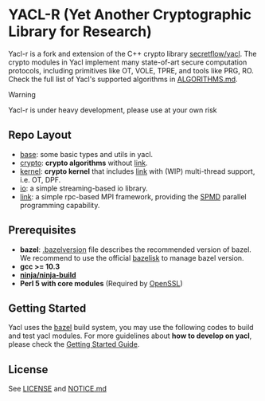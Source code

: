 # YACL-R (Yet Another Cryptographic Library for Research)

Yacl-r is a fork and extension of the C++ crypto library [secretflow/yacl](https://github.com/secretflow/yacl). The crypto modules in Yacl implement many state-of-art secure computation protocols, including primitives like OT, VOLE, TPRE, and tools like PRG, RO. Check the full list of Yacl's supported algorithms in [ALGORITHMS.md](ALGORITHMS.md).

> [!WARNING]
> Yacl-r is under heavy development, please use at your own risk

## Repo Layout

- [base](yacl/base/): some basic types and utils in yacl.
- [crypto](yacl/crypto/): **crypto algorithms** without [link](yacl/link/).
- [kernel](yacl/kernel/): **crypto kernel** that includes [link](yacl/link/) with (WIP) multi-thread support, i.e. OT, DPF.
- [io](yacl/io/): a simple streaming-based io library.
- [link](yacl/link/): a simple rpc-based MPI framework, providing the [SPMD](https://en.wikipedia.org/wiki/SPMD) parallel programming capability.

## Prerequisites

- **bazel**: [.bazelversion](.bazelversion) file describes the recommended version of bazel. We recommend to use the official [bazelisk](https://github.com/bazelbuild/bazelisk?tab=readme-ov-file#installation) to manage bazel version.
- **gcc >= 10.3**
- **[ninja/ninja-build](https://ninja-build.org/)**
- **Perl 5 with core modules** (Required by [OpenSSL](https://github.com/openssl/openssl/blob/master/INSTALL.md#prerequisites))

## Getting Started

Yacl uses the [bazel](https://bazel.build/) build system, you may use the following codes to build and test yacl modules. For more guidelines about **how to develop on yacl**, please check the [Getting Started Guide](GETTING_STARTED.md).

## License

See [LICENSE](LICENSE) and [NOTICE.md](NOTICE.md)
